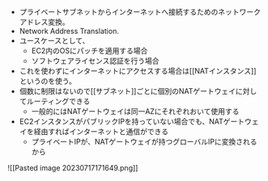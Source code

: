 - プライベートサブネットからインターネットへ接続するためのネットワークアドレス変換。
- Network Address Translation.
- ユースケースとして、
	- EC2内のOSにパッチを適用する場合
	- ソフトウェアライセンス認証を行う場合
- これを使わずにインターネットにアクセスする場合は[[NATインスタンス]]というのを使う。
- 個数に制限はないので[[サブネット]]ごとに個別のNATゲートウェイに対してルーティングできる
	- 一般的にはNATゲートウェイは同一AZにそれぞれおいて使用する
- EC2インスタンスがパブリックIPを持っていない場合でも、NATゲートウェイを経由すればインターネットと通信ができる
	- プライベートIPが、NATゲートウェイが持つグローバルIPに変換されるから

![[Pasted image 20230717171649.png]]